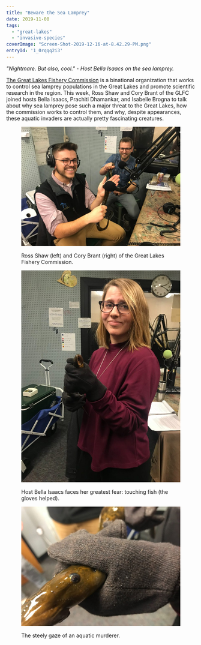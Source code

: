 ```yaml
---
title: "Beware the Sea Lamprey"
date: 2019-11-08
tags: 
  - "great-lakes"
  - "invasive-species"
coverImage: "Screen-Shot-2019-12-16-at-8.42.29-PM.png"
entryId: '1_0rqqq2i3'
---
```


_"Nightmare. But also, cool." - Host Bella Isaacs on the sea lamprey._

[The Great Lakes Fishery Commission](http://www.glfc.org/sea-lamprey.php) is a binational organization that works to control sea lamprey populations in the Great Lakes and promote scientific research in the region. This week, Ross Shaw and Cory Brant of the GLFC joined hosts Bella Isaacs, Prachiti Dhamankar, and Isabelle Brogna to talk about why sea lamprey pose such a major threat to the Great Lakes, how the commission works to control them, and why, despite appearances, these aquatic invaders are actually pretty fascinating creatures. 

<!--more-->

<figure>

![](images/Image-from-iOS-3-1024x768.jpg)
    
<figcaption>
Ross Shaw (left) and Cory Brant (right) of the Great Lakes Fishery Commission.
</figcaption>

</figure>
    
<figure>
    
![](images/Image-from-iOS-2-768x1024.jpg)
    
<figcaption>
    
Host Bella Isaacs faces her greatest fear: touching fish (the gloves helped).
    
</figcaption>
    
</figure>
    
<figure>
    
![](images/Image-from-iOS-1024x768.jpg)
    
<figcaption>
    
The steely gaze of an aquatic murderer.
    
</figcaption>
    
</figure>
